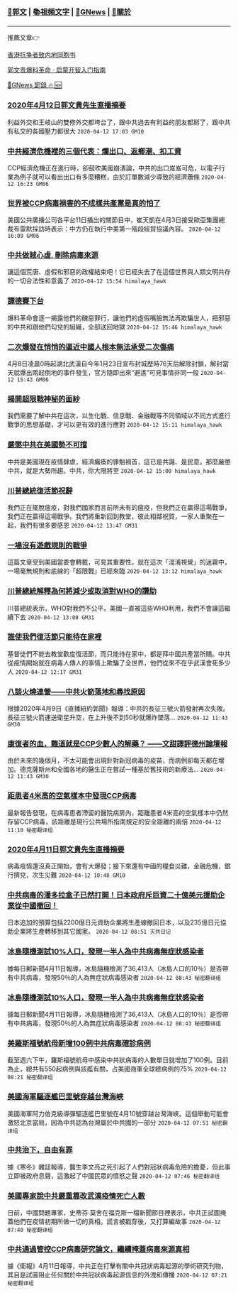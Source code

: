 ###  [:eagle:郭文](https://github.com/ourhimalayas/txt) | [:books:視頻文字](https://github.com/ourhimalayas/txt/blob/master/content/README.md) | [:newspaper:GNews](https://github.com/ourhimalayas/txt/blob/master/content/gnews/README.md) | [:pray:關於](https://github.com/ourhimalayas/home/tree/master/about)
---

推薦文章:point_right:

[香港抗争者致内地同胞书](https://github.com/ourhimalayas/news/blob/master/2019/08/a_letter_from_the_hong_kong_people.md)

[郭文贵爆料革命 · 启蒙开智入门指南](https://github.com/ourhimalayas/txt/issues/1)

[:newspaper:GNews 節錄 :fire: :new:](https://github.com/ourhimalayas/txt/blob/master/content/gnews/README.md) 



### [2020年4月12日郭文貴先生直播摘要](/content/gnews/1/README.md)

利益外交和王岐山的雙修外交都垮台了，跟中共過去有利益的朋友都掰了，跟中共有私交的各國壓力都很大  `2020-04-12 17:03 GM10`

### [中共經濟危機裡的三個代表：爛出口、返鄉潮、扣工資](/content/gnews/2/README.md)

CCP經濟危機正在進行時，卻鼓吹美國崩潰論，中共的出口岌岌可危，以電子行業為例子就可以看出出口有多麼糟糕，由於訂單數減少導致的經濟蕭條  `2020-04-12 16:23 GM06`

### [世界被CCP病毒禍害的不成樣共產黨是真的怕了](/content/gnews/3/README.md)

美國公共廣播公司各平台11日播出的關節目中，崔天凱在4月3日接受歐亞集團總裁布雷默採訪時表示：中方仍在執行中美第一階段經貿協議內容。  `2020-04-12 16:09 GM06`

### [中共做賊心虛, 刪除病毒來源](/content/gnews/4/README.md)

讓這個荒唐、虛假和邪惡的政權結束吧！它已經失去了在這個世界與人類文明共存的一切合法性和意義了  `2020-04-12 15:54 himalaya_hawk`

### [譚德賽下台](/content/gnews/5/README.md)

爆料革命會逐一揭露他們的醜惡罪行，讓他們的虛假嘴臉無法再欺騙世人，把邪惡的中共和跟他們勾兌的組織，全部送回地獄  `2020-04-12 15:46 himalaya_hawk`

### [二次爆發在悄悄的逼近中國人根本無法承受二次傷痛](/content/gnews/6/README.md)

4月8日凌晨0時起湖北武漢自今年1月23日宣布封城歷時76天后解除封鎖，解封當天就爆出兩起倒地的事件發生，官方隨即出來“避遙”可見事情非同一般  `2020-04-12 15:43 GM06`

### [揭開超限戰神秘的面紗](/content/gnews/7/README.md)

我們需要了解中共在這次，以生化戰、信息戰、金融戰等不同領域以不同方式進行戰爭的思想基礎，才可以更有效的進行應對  `2020-04-12 15:11 himalaya_hawk`

### [嚴懲中共在美國勢不可擋](/content/gnews/8/README.md)

中共是美國現在疫情肆虐，經濟癱瘓的罪魁禍首，這已是共識、是民意。那麼嚴懲中共，就是大勢所趨。中共，你大限將至  `2020-04-12 15:00 himalaya_hawk`

### [川普總統復活節祝辭](/content/gnews/9/README.md)

我們正在擺脫瘟疫，對我們國家而言前所未有的瘟疫，但我們正在贏得這場戰爭，我們正在贏得這場戰爭。我們將重新回到教堂，彼此相鄰祝賀，一家人重聚在一起，我們有很多要感恩  `2020-04-12 13:47 GM31`

### [一場沒有遊戲規則的戰爭](/content/gnews/10/README.md)

這篇文章受到美國當委會轉載，可見其重要性。就在這次「混淆視覺」的迷霧中，一場毫無規則和底線的「超限戰」已經來臨  `2020-04-12 13:12 himalaya_hawk`

### [川普總統解釋為何將減少或取消對WHO的讚助](/content/gnews/11/README.md)

川普總統表示，WHO對我們不公平。美國一直被這些WHO利用，我們不會讓這繼續下去  `2020-04-12 13:08 GM31`

### [誰使我們復活節只能待在家裡](/content/gnews/12/README.md)

基督徒們不能去教堂歡度復活節，而只能待在家中，都是拜中國共產當所賜。中共從疫情開始就在病毒人傳人的事情上欺騙了全世界，他們從來不在乎武漢會死多少人  `2020-04-12 12:17 GM31`

### [八談火燒連營——中共火箭落地和尋找原因](/content/gnews/13/README.md)

根據2020年4月9日《直播紐約郭聞》報導：中共的長征三號火箭發射再次失敗。長征三號火箭運送衛星升空，在上升後不到50秒就爆炸墜落...  `2020-04-12 11:43 GM30`

### [康復者的血，難道就是CCP少數人的解藥？ ——文甜譯評德州論壇報](/content/gnews/14/README.md)

由於未來的幾個月，不太可能會出現針對新冠病毒的疫苗，而病例卻每天都在增加。德克薩斯州和全國各地的醫生正在嘗試一種基於舊技術的新療法...  `2020-04-12 11:43 GM30`

### [距患者4米高的空氣樣本中發現CCP病毒](/content/gnews/15/README.md)

最新報告發現，在病毒患者滯留的醫院病房內，距離患者4米高的空氣樣本中仍然存留CCP病毒，該距離是現行公共場所指南規定的安全距離的兩倍  `2020-04-12 11:10 秘密翻译组`

### [2020年4月11日郭文貴先生直播摘要](/content/gnews/16/README.md)

病毒疫情還沒真正開始，會有大爆發；接下來還有中國的糧食災難，金融危機，銀行擠兌，次生災難  `2020-04-12 10:48 GM10`

### [中共病毒的潘多拉盒子已然打開！日本政府斥巨資二十億美元援助企業從中國撤回！](/content/gnews/17/README.md)

日本追加的預算包括2200億日元資助企業將生產線撤回日本，以及235億日元協助企業將生產轉移到其它國家。  `2020-04-12 08:51 灭共日记`

### [冰島隨機測試10%人口，發現一半人為中共病毒無症狀感染者](/content/gnews/18/README.md)

據每日郵新聞4月11日報導，冰島隨機檢測了36,413人（冰島人口的10％）是否帶有中共病毒，發現50％的人為無症狀病毒感染者  `2020-04-12 08:43 秘密翻译组`

### [冰島隨機測試10%人口，發現一半人為中共病毒無症狀感染者](/content/gnews/19/README.md)

據每日郵新聞4月11日報導，冰島隨機檢測了36,413人（冰島人口的10％）是否帶有中共病毒，發現50％的人為無症狀病毒感染者  `2020-04-12 08:43 秘密翻译组`

### [美羅斯福號航母新增100例中共病毒確診病例](/content/gnews/20/README.md)

截至週六下午，羅斯福號航母中感染中共狀病毒的人數單日就增加了100例。目前為止，總共有550起病例與該艦有關，占美國海軍全球總病例的75%  `2020-04-12 08:21 秘密翻译组`

### [美國海軍驅逐艦巴里號穿越台灣海峽](/content/gnews/21/README.md)

美國海軍阿力伯克級導彈驅逐艦巴里號在4月10號穿越台灣海峽。這個舉動可能會激怒北京當局，因為中共認為台灣屬於中共國的一部分  `2020-04-12 07:51 秘密翻译组`

### [中共治下，自由有罪](/content/gnews/22/README.md)

據《寒冬》雜誌報導，醫生李文亮之死引起了人們對冠狀病毒危險的擔憂，但此事立即被政府息聲，這激起了中國民眾的憤怒之聲  `2020-04-12 07:46 秘密翻译组`

### [美國專家說中共嚴重篡改武漢疫情死亡人數](/content/gnews/23/README.md)

日前，中國問題專家，史蒂芬·莫舍在福克斯一檔新聞節目裡表示，中共正試圖掩蓋他們在疫情初期所做一切的真相。謊言被戳穿後，又打算編故事  `2020-04-12 07:40 秘密翻译组`

### [中共通過管控CCP病毒研究論文，繼續掩蓋病毒來源真相](/content/gnews/24/README.md)

據《衛報》4月11日報導，中共正在打擊有關中共冠狀病毒起源的學術研究刊物，其目是試圖阻止任何關於中共冠狀病毒起源信息的外洩和傳播  `2020-04-12 07:21 秘密翻译组`

